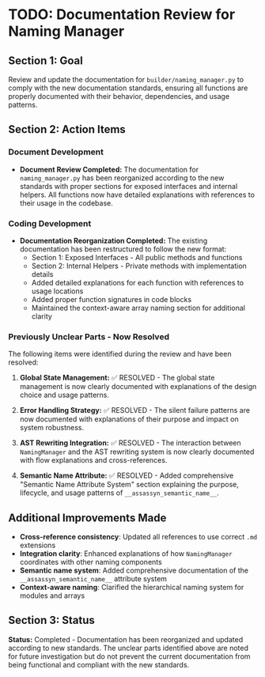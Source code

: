 # TODO: Documentation Review for Naming Manager

## Section 1: Goal

Review and update the documentation for `builder/naming_manager.py` to comply with the new documentation standards, ensuring all functions are properly documented with their behavior, dependencies, and usage patterns.

## Section 2: Action Items

### Document Development

- **Document Review Completed:** The documentation for `naming_manager.py` has been reorganized according to the new standards with proper sections for exposed interfaces and internal helpers. All functions now have detailed explanations with references to their usage in the codebase.

### Coding Development

- **Documentation Reorganization Completed:** The existing documentation has been restructured to follow the new format:
  - Section 1: Exposed Interfaces - All public methods and functions
  - Section 2: Internal Helpers - Private methods with implementation details
  - Added detailed explanations for each function with references to usage locations
  - Added proper function signatures in code blocks
  - Maintained the context-aware array naming section for additional clarity

### Previously Unclear Parts - Now Resolved

The following items were identified during the review and have been resolved:

1. **Global State Management:** ✅ RESOLVED - The global state management is now clearly documented with explanations of the design choice and usage patterns.

2. **Error Handling Strategy:** ✅ RESOLVED - The silent failure patterns are now documented with explanations of their purpose and impact on system robustness.

3. **AST Rewriting Integration:** ✅ RESOLVED - The interaction between `NamingManager` and the AST rewriting system is now clearly documented with flow explanations and cross-references.

4. **Semantic Name Attribute:** ✅ RESOLVED - Added comprehensive "Semantic Name Attribute System" section explaining the purpose, lifecycle, and usage patterns of `__assassyn_semantic_name__`.

## Additional Improvements Made

- **Cross-reference consistency**: Updated all references to use correct `.md` extensions
- **Integration clarity**: Enhanced explanations of how `NamingManager` coordinates with other naming components
- **Semantic name system**: Added comprehensive documentation of the `__assassyn_semantic_name__` attribute system
- **Context-aware naming**: Clarified the hierarchical naming system for modules and arrays

## Section 3: Status

**Status:** Completed - Documentation has been reorganized and updated according to new standards. The unclear parts identified above are noted for future investigation but do not prevent the current documentation from being functional and compliant with the new standards.
